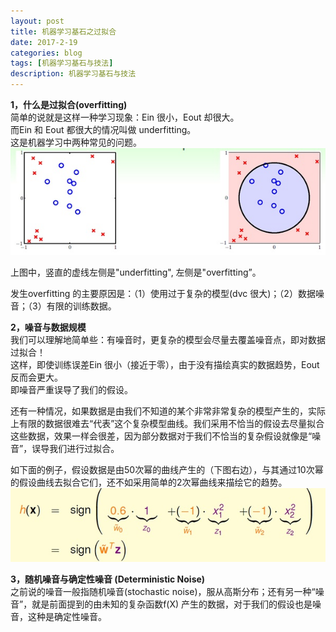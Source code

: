 ```yaml
---
layout: post
title: 机器学习基石之过拟合
date: 2017-2-19
categories: blog
tags: [机器学习基石与技法]
description: 机器学习基石与技法
---
```


**1，什么是过拟合(overfitting)**                  
简单的说就是这样一种学习现象：Ein 很小，Eout 却很大。        
而Ein 和 Eout 都很大的情况叫做 underfitting。           
这是机器学习中两种常见的问题。         
![](https://raw.githubusercontent.com/whuhan2013/myImage/master/foundation/chapter12/p1.jpg)      

上图中，竖直的虚线左侧是"underfitting", 左侧是"overfitting”。

发生overfitting 的主要原因是：（1）使用过于复杂的模型(dvc 很大)；（2）数据噪音；（3）有限的训练数据。

**2，噪音与数据规模**        
我们可以理解地简单些：有噪音时，更复杂的模型会尽量去覆盖噪音点，即对数据过拟合！         
这样，即使训练误差Ein 很小（接近于零），由于没有描绘真实的数据趋势，Eout 反而会更大。         
即噪音严重误导了我们的假设。           

还有一种情况，如果数据是由我们不知道的某个非常非常复杂的模型产生的，实际上有限的数据很难去“代表”这个复杂模型曲线。我们采用不恰当的假设去尽量拟合这些数据，效果一样会很差，因为部分数据对于我们不恰当的复杂假设就像是“噪音”，误导我们进行过拟合。

如下面的例子，假设数据是由50次幂的曲线产生的（下图右边），与其通过10次幂的假设曲线去拟合它们，还不如采用简单的2次幂曲线来描绘它的趋势。
![](https://raw.githubusercontent.com/whuhan2013/myImage/master/foundation/chapter12/p2.jpg)    

**3，随机噪音与确定性噪音 (Deterministic Noise)**        
之前说的噪音一般指随机噪音(stochastic noise)，服从高斯分布；还有另一种“噪音”，就是前面提到的由未知的复杂函数f(X) 产生的数据，对于我们的假设也是噪音，这种是确定性噪音。       

